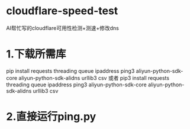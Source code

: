 # cloudflare-speed-test
AI帮忙写的cloudflare可用性检测+测速+修改dns


# 1.下载所需库
pip install requests threading queue ipaddress ping3 aliyun-python-sdk-core aliyun-python-sdk-alidns urllib3 csv
或者
pip3 install requests threading queue ipaddress ping3 aliyun-python-sdk-core aliyun-python-sdk-alidns urllib3 csv

# 2.直接运行ping.py
